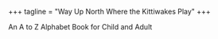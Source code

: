 +++
tagline = "Way Up North Where the Kittiwakes Play"
+++

An A to Z Alphabet Book for Child and Adult

